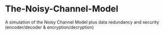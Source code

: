 # The-Noisy-Channel-Model
A simulation of the Noisy Channel Model plus data redundancy and security (encoder/decoder &amp; encryption/decryption)
